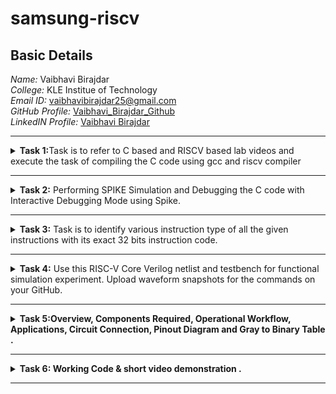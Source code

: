 # samsung-riscv
##  Basic Details

*Name:* Vaibhavi Birajdar  
*College:* KLE Institue of Technology  
*Email ID:* vaibhavibirajdar25@gmail.com  
*GitHub Profile:* [Vaibhavi_Birajdar_Github](https://github.com/vaibhavibirajdar07)  
*LinkedIN Profile:* [Vaibhavi Birajdar](https://www.linkedin.com/in/vaibhavi-birajdar-915650258/)

----------------------------------------------------------------------------------------------------------------

<details>
<summary><b>Task 1:</b>Task is to  refer to C based and RISCV based lab videos and execute the task of compiling the C code using gcc and riscv compiler</summary><br>



### C Language based LAB
I have successfully run the virtual machine and compiled the tasks.

Initial task is:-

### write a program to compile the sum of first 5 natural numbers in c:

we have written the code sum of 1st 5 numbers in leafpad as shown below.

```
gcc sum_1ton.c

./a.out
```

this code will be run in terminal to get output as 15 for 1st 5 numbers as shown below :


![image](https://github.com/vaibhavibirajdar07/samsung-riscv/blob/main/task%201/C%20Code%20compiled%20on%20gcc%20Compiler.png)

### RISCV based LAB

1. Using the cat command, the entire C code will be displayed on the terminal.
   
![image](https://github.com/vaibhavibirajdar07/samsung-riscv/blob/main/task%201/cat%20Command.png)

2. A program is run to obtain risc-v version of the code previously written in c i.e -01 format:

  	```
	riscv64-unknown-elf-gcc -O1 -mabi=lp64 -march=rv64i -o sum_1ton.o sum_1ton.c
	```

![image](https://github.com/vaibhavibirajdar07/samsung-riscv/blob/main/task%201/RISCV_C_CODE_O1.png)


3. As the whole version of above code looks lengthier we have used below code to make it shorter
	
 	```
	riscv64 -unknown-elf-objdump -d sum1ton.o | less
	```
 

 
![image](https://github.com/vaibhavibirajdar07/samsung-riscv/blob/main/task%201/Objdump%20using%20-O1%20format.png)

4. Open the same terminal and run the given command for -0fast format:
 
 	```
	riscv64-unknown-elf-gcc -Ofast -mabi=lp64 -march=rv64i -o sum_1ton.o sum_1ton.c
	 ```


![image](https://github.com/vaibhavibirajdar07/samsung-riscv/blob/main/task%201/RISCV_CODE_Ofast.png)

5. As the whole version of above code looks lengthier as earlier we have used below code to make it shorter
	
 	```
	riscv64 -unknown-elf-objdump -d sum1ton.o | less
	```
 
![image](https://github.com/vaibhavibirajdar07/samsung-riscv/blob/main/task%201/Objdump%20using%20-Ofast%20format.png)

### End of 1st task
</details>

------------------------------------------------------------------------------------------------------------------
<details>
<summary><b>Task 2:</b> Performing SPIKE Simulation and Debugging the C code with Interactive Debugging Mode using Spike.</summary> 


### Testing the SPIKE Simulator for sum1ton.c
**spike_O1_objdump**

* we are gona debug the sum1ton.c of **-O1_format** using SPIKE simulator

![image](https://github.com/user-attachments/assets/881924b7-dab9-4ded-84f2-5dad52df2033)



**Spike_Ofast_objdump**

* we are gona debug the sum1ton.c of **-Ofast_format** using SPIKE simulator



![image](https://github.com/user-attachments/assets/8897d0eb-c06b-4cd5-85b1-68c61bf8a2ac)





### Area of a Circle (C program):

**Here i have used radius as 5**

![C_code_for_area_of_circle](https://github.com/user-attachments/assets/44008e2b-8b68-4e3d-80ea-c9dcbfda2e75)


**riscv_objdump_O1_format**

* we have obtained the required main part to compare the execution in assembly language as shown below :

![Objdump_using -O1_format_for_area_of_circle](https://github.com/user-attachments/assets/867d7380-a905-45b1-9ec8-8719711d92e6)


**riscv_objdump_Ofast_format**

* we have obtained the required main part to compare the execution in assembly language as shown below :

![Objdump_using -Ofast_format_for_area_of_circle](https://github.com/user-attachments/assets/02104142-0d36-4568-ab24-b0db32ecdda6)



### Testing the SPIKE Simulator for new c program i.e mult1ton.c
**spike_O1_objdump**

* Here we are compare both of the compiler that must display the same output on the terminal.
* after that we are gona debug the sum1ton.c of **-O1_format** using SPIKE simulator

![spike_O1_objdump_for_area_of_circle](https://github.com/user-attachments/assets/fa2ac77f-b38a-42b8-989c-7d770e92fd8f)




**Spike_Ofast_objdump**

* Here also goes the same we compare both of the compiler that must display the same output on the terminal.
* after that we are gona debug the sum1ton.c of **-Ofast_format** using SPIKE simulator



![spike_Ofast_objdump_for_area_of_circle](https://github.com/user-attachments/assets/3873cf6d-9bd1-4a00-9d82-e1b28154adc9)





### End of 2nd task
</details>

------------------------------------------------------------------------------------------------------------------

<details>
<summary><b>Task 3:</b> Task is to identify various instruction type of all the given instructions with its exact 32 bits instruction code. </summary>

### INSTRUCTIONS FORMAT IN RISC-V  
 
There are 6 instruction formats in RISC-V:  
1. R-format  
2. I-format  
3. S-format  
4. B-format  
5. U-format  
6. J-format

### 1. R-type Instruction  
* In RV32, each instruction is of size 32 bits.
* In R-type instruction, R stands for register
* This instruction type is used to execute various arithmetic and logical operations.
* The entire 32 bits instruction is divided into 6 fields as shown below.
  
![R_type_instruction](https://github.com/user-attachments/assets/40019a97-4382-4a4d-bac6-5741cbec3a4d)


### 2. I-type Instruction  
* In RV32, each instruction is of size 32 bits.
* In I-type instruction, I stand for immediate which means that operations use Registers and Immediate value
* This instruction type is used in immediate and load operations.
*  The entire 32 bits instruction is divided into 5 fields as shown below.

![I_type_instruction](https://github.com/user-attachments/assets/9f047b6c-85dd-4b55-bb54-b0281ec88d99)


**Example: ADDI rd, rs1, imm**


### 3. S-type Instruction  

* In RV32, each instruction is of size 32 bits.
*  In S-type instruction, S stand for store which means it is store type instruction that helps to store the value of register into the memory.
*  Mainly, this instruction type is used for store operations.
*  The entire 32 bits instruction is divided into 6 fields as shown below.  
  
![S_type_instruction](https://github.com/user-attachments/assets/cfa71fc0-57c0-470a-8ceb-8b85c0dbe278)

**Example: SW rs2, imm(rs1)**


### 4. B-type Instruction  
* In RV32, each instruction is of size 32 bits.
* In B-type instruction, B stand for branching which means it is mainly used for branching based on certain conditions.
*  The entire 32 bits instruction is divided into 8 fields as shown below.  
  
![B_type_instruction](https://github.com/user-attachments/assets/6f63892d-3b45-4f6f-a685-3c3e8e6715fa)


**Example: BEQ rs1, rs2, imm**   
 
  
### 5. U-type Instruction  
* In RV32, each instruction is of size 32 bits.
*  In U-type instruction, U stand for Upper Immediate instructions which means it is simply used to transfer the immediate data into the destination register.
*  The entire 32 bits instruction is divided into 3 fields as shown below.  
  
![U_type_instruction](https://github.com/user-attachments/assets/716b8c11-8251-4519-a881-54840e626616)



**Example: LUI rd, imm**   

  
### 6. J-type Instruction  
* In RV32, each instruction is of size 32 bits.
* In J-type instruction, J stand for jump, which means that this instruction format is used to implement jump type instruction.
*  The entire 32 bits instruction is divided into 6 fields as shown below.  
  
![J_type_instruction](https://github.com/user-attachments/assets/7f1bdd8f-06d0-48ed-a3c7-528b2cda17cd)


**Example: JAL rd, imm**

1. SLLI t0, t0,0x1f

![image](https://github.com/user-attachments/assets/caf27b0e-ce37-48a5-b43f-d278bd3c3c11)

> * In this instruction, SLLI means Shift Left Logical Immediate,
> *hence this instruction belongs to the I-type instruction set.

- **Immediate :** `000000011111` (12-bit immediate value for 0x1f)
- **rs1 = t0 :** `00101`
- **rd = to :** `00110`
- **funct3:** `001`
- **Opcode for SLLI :** `0010011`

**32-bit instruction:** `000000011111|00101|001|00110|0010011`

2. AUIPC a5 0xffff0

![image](https://github.com/user-attachments/assets/dc1b9458-2bce-4ea9-89c1-610b5170cd78)

> * In this instruction AUIPC means Add Upper Immediate to PC Immediate,
> *  hence this instruction belongs to U-type instruction set.

- **Immediate :** 11111111111100000000 (split into imm[31:12] = 111111111111 and imm[11:0] = 000000000000)
- **rd = a5 :** `01111`
- **Opcode for AUIPC :** `0010111`

**32-bit instruction:** `111111111111|01111|0010111`


3. LI a0 0

![image](https://github.com/user-attachments/assets/732699d9-8bdf-48e5-bbce-ff775e79ea57)

**The LI pseudo-instruction means "Load Immediate" and is equivalent to an ADDI (Add Immediate) instruction** 

> * In this instruction LI means Load Immediate,
> * hence this instruction belongs to I-type instruction set

- **Immediate :** `000000000000` (12 bits)
- **rs1 = x0 :** 00000`
- **rd = a0 :** 01010`
- **funct3:** 000`
- **Opcode for ADDI:** `0010011`

**32-bit instruction:** `000000000000|00000|000|01010|0010011`

4. MV a1 a0 


![image](https://github.com/user-attachments/assets/0b0164b6-a416-48d5-8602-74cea98d939f)

**The MV (Move) instruction is a pseudo-instruction in RISC-V, which is equivalent to:
ADD a1, a0, x0**

> * In this instruction MV means  pseudo-instruction,
> *  hence this instruction belongs to S-type instruction set.

- **funct7:** `0000000`
- **rs2 = x0 :** `00000`
- **rs1 = a0 :** `01010`
- **funct3:** `000`
- **rd = a1 :** `01011`
- **Opcode for ADD :** `0110011`

**32-bit instruction:** `0000000|00000|01010|000|01011|0110011`

5. BEQZ a5 101f0 <exit+0x2c>

![image](https://github.com/user-attachments/assets/8e3d4a6a-59fa-4afd-be84-5b38e3c0185b)

**The BEQZ pseudo-instruction means "branch if equal to zero" and is equivalent to:
BEQ a5, x0, offset**



> * In this instruction BWQZ means  pseudo-instruction,short for "branch if equal to zero."
> *  hence this instruction belongs to B-type instruction set.

- **Immediate :** `1000000011100` (split into imm[12] = `1`, imm[10:5] = `000000`, imm[4:1] = `01110`, imm[11] = `0`)
- **rs1 = a5 :** `01111`
- **rs2 = x0 :** `00000`
- **funct3:** `000`
- **Opcode for BEQ:** `1100011`

**32-bit instruction:** `1000000|00000|01111|000|01110|1100011`

6. LW a0 0(sp)

![image](https://github.com/user-attachments/assets/8aa35f2b-bcd2-4619-a3dd-d22d0f706dff)

> * In this instruction, LW means Load Word,
> * hence this instruction belongs to I-type instruction set.

- **Immediate :** `000000000000`
- **rs1 = sp :** `00010`
- **rd = a0 :** `01010`
- **funct3:** `010`
- **Opcode for LW :** `0000011`

**32-bit instruction:** `000000000000|00010|010|01010|0000011`

7. LUI a0 0x21 



![U_type](https://github.com/user-attachments/assets/c27d0aee-79b4-4550-97c4-fb407e604869)


> * In this instruction LUI means Load Upper Immediate,
> *  hence this instruction belongs to U-type instruction set.

- **Immediate = 0x21 :** `0000000000000_00100001`
- **rd = a5:** `01010`
- **Opcode:** `0110111`

**32 bits instruction :** ```0000000000000|00100001|01010|0110111``` 

8. JAL ra 10408 <printf>

![J_type](https://github.com/user-attachments/assets/ed8c976f-f2a3-43cb-8bd0-32c46f7db684)

> * In this instruction JAL means Jump and Link,
> *  hence this instruction belongs to J-type instruction set.

- **Immediate (20 bits)**: `0 1001100000 1 00001010` (split into imm[20] = `0` and imm[10:1] = `1001100000 `imm[11] = `1` and imm[19:12] = `00001010`)
- **rd (ra = x1)**: `00001`
- **Opcode**: `1101111`
		         
**32 bits instruction :** ```0 1001100000 1 00001010|00001|1101111```

9. SD ra 8(sp) 

![S_type](https://github.com/user-attachments/assets/6603a9a5-4804-4ff8-9099-cad8a7440174)


> * In this instruction SD means store doubleword instruction,
> *  hence this instruction belongs to S-type instruction set.  
 
- **Immediate :** `000000010000` (split into imm[11:5] = `0000000` and imm[4:0] = `10000`)
- **rs2 = ra :** `00010`
- **rs1 = sp :** `00100`
- **funct3:** `110`
- **Opcode for SD :** `0100011` 

**32 bits instruction :** ``` 00010|00100|110|10000|100011 ```

10. J 101b0 <atexit> 

![image](https://github.com/user-attachments/assets/d837a001-3588-4ea7-9627-851fb5ff4cc3)

> * In this instruction J means Jump and Link,
> *  hence this instruction belongs to J-type instruction set.

- **Immediate :** `0000010000001101010` (split into imm[20] = `0`, imm[10:1] = `0000000000`, imm[11] = `0`, imm[19:12] = `00000100`)
- **rd = x0 :** `00000`
- **Opcode for J-type (JAL):** `1101111`

**32-bit instruction:** `0000000|0000000000|0|00000100|00000|1101111`



11. SRAI s1 a5 0x3

![image](https://github.com/user-attachments/assets/e1236784-f266-45a2-a05e-67706beeb944)

> * In this instruction SRAI means  Shift Right Arithmetic Immediate.
> *  hence this instruction belongs to I-type instruction set.

- **Immediate :** `000000000011` (split into imm[11:0] = `000000000011`)
- **rs1 = a5 :** `01111`
- **rd = s1 :** `01001`
- **funct3:** `101`
- **Opcode for SRAI :** `0010011`

**32-bit instruction:** `000000000011|01111|101|01001|0010011`

12. BENZ a5,10188 <do global dtors aux+0x4c>
    
![image](https://github.com/user-attachments/assets/31d8c899-4b38-4779-95d8-ed01a5ca0023)

**Assume that BENZ behaves similarly to a branch instruction, but with a custom format. We can treat BENZ like a branch if not zero instruction**

> * In this instruction BENZ means a specific operation (hypothetical or custom instruction), 
> * hence this instruction belongs to a custom instruction type.

- **Immediate :** `0000011010010` (split into imm[12] = `0`, imm[10:5] = `000001`, imm[4:1] = `1010`, imm[11] = `0`)
- **rs1 = a5 :** `01111`
- **rs2 = x0 :** `00000`
- **funct3:** `001`
- **Opcode for custom BENZ:** `1100011`

**32-bit instruction:** `0000001|00000|01111|001|1010|1100011`

13. LBU a5, 1944(gp) # 231a0 <completed.5468>

![image](https://github.com/user-attachments/assets/8f009b1b-1992-45c9-a6ee-aab390d88532)

> * In this instruction LBU means Load Byte Unsigned,
> * hence this instruction belongs to I-type instruction set

- **Immediate :** `11110001000`
- **rs1 = gp :** `00011`
- **rd = a5 :** `01111`
- **funct3:** `100`
- **Opcode for LBU:** `0000011`

**32-bit instruction:** `11110001000|00011|100|01111|0000011`


14 . LD ra 8(sp)

![image](https://github.com/user-attachments/assets/1c0d8506-db98-45da-b412-5e2f1180b59e)
> * In this instruction LD means  load doubleword instruction,
> *  hence this instruction belongs to S-type instruction set.

- **Immediate :** `000000001000` (split into imm[11:5] = `0000000` and imm[4:0] = `01000`)
- **rs1 = sp :** `00010`
- **rd = ra :** `00001`
- **funct3:** `011`
- **Opcode for LD :** `0000011`

**32 bits instruction :** ```0000000|01000|00010|011|00001|0000011```

15. ADDI sp, sp, -16  

![I_type](https://github.com/user-attachments/assets/8ebbb5e4-a5df-4fde-915a-ce4957241968)


> * In this instruction ADDI means Addition, I means Immediate,
> * hence this instruction belongs to I-type instruction set.

- **Opcode for ADDI :** `0010011`  
- **rd = sp :** `00010`  
- **rs1 = sp :** `00010`  
- **imm[11:0] = -16 :** `111111110000`  
- **func3 :** `000`
  
**32 bits instruction :** ```111111110000|00010|000|00010|0010011``` 


### End of 3rd task
</details>

------------------------------------------------------------------------------------------------------------------


<details>
<summary><b>Task 4:</b> Use this RISC-V Core Verilog netlist and testbench for functional simulation experiment. Upload waveform snapshots for the commands on your GitHub. </summary>

Reference GitHub repo is [![GitHub](https://img.shields.io/badge/-GitHub-181717?style=flat-square&logo=github&logoColor=white)](https://github.com/vinayrayapati/rv32i/blob/main/iiitb_rv32i.v)

## Starting with Functional Simulation
* First I installed the iverilog and gtkwave using following commands:
  ```
  sudo apt-get update
  ```
  ```
  sudo apt-get install iverilog gtkwave
  ```
* Cloning the github repository:
  - make a github repository
  - upload the two filies
  - 1. https://github.com/vaibhavibirajdar07/vaibhavi/blob/main/iiitb_rv32i.v
    2. https://github.com/vaibhavibirajdar07/vaibhavi/blob/main/iiitb_rv32i_tb.v
  -  run the below code in cmd 

  ```
   git clone https://github.com/vaibhavibirajdar07/vaibhavi
   ```

* Chanding the working directory to `vaibhavi` using the following comand:
  ```
   cd vaibhavi
  ```

* To simulate and run the verilog code , entered the following commands in the terminal:
  ```
  iverilog -o vaibhavi iiitb_rv32i.v iiitb_rv32i_tb.v
  ```
  ```
  ./vaibhavi
  ```
* For seeing the output waveform I used the following command:
  ```
  gtkwave iiitb_rv32i.vcd
  ```

* The GTKWave will be opened and following window will be appeared  
  
![image](https://github.com/user-attachments/assets/8ebb8c40-d549-4bd2-9521-92a4200b617c)

### As shown in the figure below, all the instructions in the given verilog file is hard-coded, the designer has hard-coded each instructions based on their own pattern. Hence the 32-bits instruction that we generated in above task will not match with the given instruction.

![image](https://github.com/user-attachments/assets/512edc06-4524-43f7-833f-e3d087869a38)

#### Following are the differences between standard RISCV ISA and the Instruction Set given in the reference repository:  
  
|  **Operation**  |  **Standard RISCV ISA**  |  **Hardcoded ISA**  |  
|  :----:  |  :----:  |  :----:  |  
|  ADD R6, R2, R1  |  32'h00110333  |  32'h02208300  |  
|  SUB R7, R1, R2  |  32'h402083b3  |  32'h02209380  |  
|  AND R8, R1, R3  |  32'h0030f433  |  32'h0230a400  |  
|  OR R9, R2, R5  |  32'h005164b3  |  32'h02513480  |  
|  XOR R10, R1, R4  |  32'h0040c533  |  32'h0240c500  |  
|  SLT R1, R2, R4  |  32'h0045a0b3  |  32'h02415580  |  
|  ADDI R12, R4, 5  |  32'h004120b3  |  32'h00520600  |  
|  BEQ R0, R0, 15  |  32'h00000f63  |  32'h00f00002  |  
|  SW R3, R1, 2  |  32'h0030a123  |  32'h00209181  |  
|  LW R13, R1, 2  |  32'h0020a683  |  32'h00208681  |  
|  SRL R16, R14, R2  |  32'h0030a123  |  32'h00271803  |
|  SLL R15, R1, R2  |  32'h002097b3  |  32'h00208783  |  


**Instruction 1: ADD**

![image](https://github.com/user-attachments/assets/f1b4a40d-b584-4fde-bb48-2132a76a858d)

**Operation:**
- This instruction performs an addition between the values stored in registers R1 and R2 and stores the result in R6.

**Instruction Format:**
- `ADD R6, R1, R2`
- 32-bit representation: `0x02208300`

**Execution Steps:**
1. The values stored in R1 and R2 are 1 and 2, respectively.
2. The ALU processes the addition operation: `1 + 2 = 3`.
3. The result (3) is stored in register R6.

---

**Instruction 2: SUB**

![Screenshot 2025-01-22 220359](https://github.com/user-attachments/assets/934478f0-3c8a-4698-ab99-9c9742883fb7)


**Operation:**
- This instruction subtracts the value in register R2 from the value in register R1 and stores the result in R7.

**Instruction Format:**
- `SUB R7, R1, R2`
- 32-bit representation: `0x02208380`

**Execution Steps:**
1. The values stored in R1 and R2 are 1 and 2, respectively.
2. The ALU processes the subtraction operation: `1 - 2 = -1`.
3. The result (-1) is stored in register R7. In hexadecimal representation, this is `0xFFFFFFFF`.

---

**Instruction 3: AND**

![Screenshot 2025-01-22 220539](https://github.com/user-attachments/assets/75ad0e12-de49-44c9-b9f3-d19e6ee9ceee)

**Operation:**
- This instruction performs a bitwise AND operation between the values in registers R1 and R3 and stores the result in R8.

**Instruction Format:**
- `AND R8, R1, R3`
- 32-bit representation: `0x0230A400`

**Execution Steps:**
1. The values stored in R1 and R3 are 3 (`0011` in binary) and 1 (`0001` in binary), respectively.
2. The ALU performs a bitwise AND: `0011 & 0001 = 0001`.
3. The result (1) is stored in register R8.

---

**Instruction 4: OR**

![Screenshot 2025-01-22 220625](https://github.com/user-attachments/assets/60a998c5-ddf5-4746-8934-2b2c0fca4a56)

**Operation:**
- This instruction performs a bitwise OR operation between the values in registers R2 and R5 and stores the result in R9.

**Execution Steps:**
1. The values stored in R2 and R5 are 2 (`0010` in binary) and 5 (`0101` in binary), respectively.
2. The ALU performs a bitwise OR: `0010 | 0101 = 0111`.
3. The result (7) is stored in register R9.

---

**Instruction 5: XOR**

![Screenshot 2025-01-22 224503](https://github.com/user-attachments/assets/0453b351-7e25-40df-be02-15b365af0236)

**Operation:**
- This instruction performs a bitwise XOR operation between the values in registers R1 and R4 and stores the result in R10.

**Execution Steps:**
1. The values stored in R1 and R4 are 1 (`0001` in binary) and 4 (`0100` in binary), respectively.
2. The ALU performs a bitwise XOR: `0001 ^ 0100 = 0101`.
3. The result (5) is stored in register R10.

---

**Instruction 6: SLT (Set Less Than)**

![Screenshot 2025-01-22 224702](https://github.com/user-attachments/assets/683dafb3-af55-409b-949e-89f8655a6296)

**Operation:**
- This instruction sets R1 to 1 if the value in R2 is less than the value in R4; otherwise, it sets R1 to 0.

**Execution Steps:**
1. The values stored in R2 and R4 are 2 and 4, respectively.
2. Since `2 < 4`, the ALU sets R1 to 1.
3. If R2 had been greater than or equal to R4, the result would have been 0.

---

**Instruction 7: ADDI (Add Immediate)**

![image](https://github.com/user-attachments/assets/4317b78c-4289-42af-9d2a-e867f904b3f2)

**Operation:**
- This instruction adds an immediate value (5) to the value in register R4 and stores the result in R12.

**Execution Steps:**
1. The value stored in R4 is 4.
2. The ALU adds `4 + 5 = 9`.
3. The result (9) is stored in register R12.

---

**Instruction 8: BEQ (Branch if Equal)**

![image](https://github.com/user-attachments/assets/fae591e8-7c12-4cd5-8069-feab798b8710)

**Operation:**
- This instruction compares the values in registers R0 and R0.
- If they are equal, it increments the program counter (PC) by 15.

**Execution Steps:**
1. The program counter (PC) initially holds 10 (`0x0A` in hexadecimal).
2. Since both R0 registers hold the value 0, the condition is true.
3. The PC is updated: `10 + 15 = 25 (0x19 in hexadecimal).`

---

**Instruction 9: BNE (Branch if Not Equal)**

![image](https://github.com/user-attachments/assets/6aa52a22-cf8b-4d19-9433-6bbc8038afd6)

**Operation:**
- This instruction compares the values in registers R0 and R0.
- If they are not equal, it increments the PC by 20.

**Execution Steps:**
1. The program counter (PC) initially holds 26 (`0x1A` in hexadecimal).
2. Since both R0 registers hold the value 0, the condition is false.
3. The PC remains unchanged since the condition is not met.

---

**Instruction 10. SLL**

![image](https://github.com/user-attachments/assets/94fd2459-651d-456e-890d-6103cb0b658b)

### End of 4th task
</details>

------------------------------------------------------------------------------------------------------------------
<details>
   <summary><b>Task 5:Overview, Components Required, Operational Workflow, Applications, Circuit Connection, Pinout Diagram and Gray to Binary Table .</summary>

# **Gray Code to Binary Converter using VSD Squadron and I2C LCD display**

## **Overview**
The Gray Code to Binary Converter is an embedded system designed to convert Gray-coded input signals into their corresponding binary equivalents. Using a high-performance VSD Squadron microcontroller and an I2C LCD, this system provides real-time conversion and display of results. 

This project is particularly useful in applications such as rotary encoders, digital communication, and error correction systems, where Gray code is commonly used to minimize errors in signal transitions.

## **Components Required**
Here is the components list:

| **S.No** | **Component**              | **Function**                          | **Quantity** |
|---------|--------------------------|--------------------------------------|------------|
| 1       | VSD Squadron Microcontroller  | Processes data and controls system  | 1          |
| 2       | Push Buttons             | Inputs Gray code bits manually      | 3          |
| 3       | I2C LCD Display          | Displays the converted Binary code  | 1          |
| 4       | Power Supply (5V or Battery) | Provides power to the system         | 1          |

## **Operational Workflow**
* The user inputs a Gray code using push buttons.
* The microcontroller processes the input and converts the Gray code to binary.
* The I2C LCD updates in real time to display both Gray and Binary codes.

## **Applications**
* ✔ Rotary Encoders – Used in motor position tracking
* ✔ Digital Communication – Converts error-resistant Gray code to binary
* ✔ Industrial Automation – Useful in automation systems that utilize Gray code
* ✔ Data Encoding & Error Correction – Ensures accurate data interpretation

## **Circuit Connection**

## 🔗 **Connection Table: Gray Code to Binary Converter using VSD Squadron**  

| **Component**               | **Pin on Component** | **Connected to (VSD Squadron Microcontroller)** |
|-----------------------------|---------------------|---------------------------------------------|
| 🔵 **Push Button (Gray Bit 0)**  | **One Terminal**    | **GND**                                     |
|                             | **Other Terminal**  | **PD4 (GPIO_Pin_4)**                       |
| 🔵 **Push Button (Gray Bit 1)**  | **One Terminal**    | **GND**                                     |
|                             | **Other Terminal**  | **PD5 (GPIO_Pin_5)**                       |
| 🔵 **Push Button (Gray Bit 2)**  | **One Terminal**    | **GND**                                     |
|                             | **Other Terminal**  | **PD6 (GPIO_Pin_6)**                       |
| 🟡 **I2C LCD Display (PCF8574)** | **SDA**             | **PC1 (GPIO_Pin_1)**                       |
|                             | **SCL**             | **PC2 (GPIO_Pin_2)**                       |
|                             | **VCC**             | **5V**                                     |
|                             | **GND**             | **GND**                                    |


## **Pinout diagram** 

![gray_to_Binary](https://github.com/user-attachments/assets/776cab46-c8a4-40e8-ae42-a8293f658aa8)


## **Gray to Binary Table**

| **Gray Code** |   |   | **Binary Code** |   |   |
|--------------|---|---|--------------|---|---|
| **G₂** | **G₁** | **G₀** | **B₂** | **B₁** | **B₀** |
| 0 | 0 | 0 | 0 | 0 | 0 |
| 0 | 0 | 1 | 0 | 0 | 1 |
| 0 | 1 | 0 | 0 | 1 | 1 |
| 0 | 1 | 1 | 0 | 1 | 0 |
| 1 | 0 | 0 | 1 | 1 | 1 |
| 1 | 0 | 1 | 1 | 1 | 0 |
| 1 | 1 | 0 | 1 | 0 | 0 |
| 1 | 1 | 1 | 1 | 0 | 1 |

### End of 5th task
</details>

------------------------------------------------------------------------------------------------------------------

<details>
   <summary><b>Task 6: Working Code & short video demonstration .</summary>

## Code uploaded on the board
```
#include <ch32v00x.h>
#include <debug.h>
#include <ch32v00x_gpio.h>
#include <stdio.h> // Include for snprintf

// I2C LCD Configuration
#define SDA_PIN GPIO_Pin_1
#define SCL_PIN GPIO_Pin_2
#define LCD_Address 0x27

void lcd_send_cmd(unsigned char cmd);
void lcd_send_data(unsigned char data);
void lcd_send_str(unsigned char *str); // Change to char*
void lcd_init(void);
void delay_ms(unsigned int ms);
void GPIO_INIT(void);
void check_reset_button(void);
void check_count_reset_button(uint8_t *g0, uint8_t *g1, uint8_t *g2);

// Function to produce a delay
void delay_ms(unsigned int ms) {
    for (unsigned int i = 0; i < ms; i++) {
        for (unsigned int j = 0; j < 8000; j++) {
            __NOP();
        }
    }
}

// Function to initialize GPIO pins
void GPIO_INIT(void) {
    GPIO_InitTypeDef GPIO_InitStructure;
    RCC_APB2PeriphClockCmd(RCC_APB2Periph_GPIOD | RCC_APB2Periph_GPIOC, ENABLE);

    // Reset button
    //GPIO_InitStructure.GPIO_Pin = RESET_BUTTON_PIN;
    //GPIO_InitStructure.GPIO_Mode = GPIO_Mode_IPU; // Input Pull-Up
    //GPIO_Init(GPIOD, &GPIO_InitStructure);

    // Count reset button
    //GPIO_InitStructure.GPIO_Pin = COUNT_RESET_BUTTON_PIN;
    //GPIO_Init(GPIOD, &GPIO_InitStructure);

    // I2C Pins
    GPIO_InitStructure.GPIO_Pin = SDA_PIN | SCL_PIN;
    GPIO_InitStructure.GPIO_Mode = GPIO_Mode_Out_OD;
    GPIO_InitStructure.GPIO_Speed = GPIO_Speed_50MHz;
    GPIO_Init(GPIOC, &GPIO_InitStructure);

    // Input Pins (b0, b1, b2)
    GPIO_InitStructure.GPIO_Pin = GPIO_Pin_4 | GPIO_Pin_5 | GPIO_Pin_6;
    GPIO_InitStructure.GPIO_Mode = GPIO_Mode_IPU;
    GPIO_Init(GPIOD, &GPIO_InitStructure);
}

// I2C Functions
void i2c_write(unsigned char dat) {
    for (unsigned char i = 0; i < 8; i++) {
        GPIO_WriteBit(GPIOC, SCL_PIN, Bit_RESET);
        GPIO_WriteBit(GPIOC, SDA_PIN, (dat & (0x80 >> i)) ? Bit_SET : Bit_RESET);
        GPIO_WriteBit(GPIOC, SCL_PIN, Bit_SET);
    }
    GPIO_WriteBit(GPIOC, SCL_PIN, Bit_RESET);
}

void i2c_start(void) {
    GPIO_WriteBit(GPIOC, SCL_PIN, Bit_SET);
    GPIO_WriteBit(GPIOC, SDA_PIN, Bit_SET);
    delay_ms(1);
    GPIO_WriteBit(GPIOC, SDA_PIN, Bit_RESET);
    delay_ms(1);
    GPIO_WriteBit(GPIOC, SCL_PIN, Bit_RESET);
}

void i2c_stop(void) {
    GPIO_WriteBit(GPIOC, SDA_PIN, Bit_RESET);
    GPIO_WriteBit(GPIOC, SCL_PIN, Bit_RESET);
    delay_ms(1);
    GPIO_WriteBit(GPIOC, SCL_PIN, Bit_SET);
    delay_ms(1);
    GPIO_WriteBit(GPIOC, SDA_PIN, Bit_SET);
}

int i2c_ACK(void) {
    GPIO_WriteBit(GPIOC, SCL_PIN, Bit_RESET);
    GPIO_WriteBit(GPIOC, SDA_PIN, Bit_SET);
    GPIO_WriteBit(GPIOC, SCL_PIN, Bit_SET);
    int ack = GPIO_ReadInputDataBit(GPIOC, SDA_PIN);
    GPIO_WriteBit(GPIOC, SCL_PIN, Bit_RESET);
    return ack; // Return 0 if ACK received, 1 if not
}

// LCD Functions
void lcd_send_cmd(unsigned char cmd) {
    unsigned char cmd_l = (cmd << 4) & 0xf0;
    unsigned char cmd_u = cmd & 0xf0;

    i2c_start();
    i2c_write(LCD_Address << 1);
    if (i2c_ACK()) return; // Check for ACK
    i2c_write(cmd_u | 0x0C);
    i2c_ACK();
    i2c_write(cmd_u | 0x08);
    i2c_ACK();
    delay_ms(1);
    i2c_write(cmd_l | 0x0C);
    i2c_ACK();
    i2c_write(cmd_l | 0x08);
    i2c_ACK();
    delay_ms(1);
    i2c_stop();
}

void lcd_send_data(unsigned char data) {
    unsigned char data_l = (data << 4) & 0xf0;
    unsigned char data_u = data & 0xf0;

    i2c_start();
    i2c_write(LCD_Address << 1);
    if (i2c_ACK()) return; // Check for ACK
    i2c_write(data_u | 0x0D);
    i2c_ACK();
    i2c_write(data_u | 0x09);
    i2c_ACK();
    delay_ms(1);
    i2c_write(data_l | 0x0D);
    i2c_ACK();
    i2c_write(data_l | 0x09);
    i2c_ACK();
    delay_ms(1);
    i2c_stop();
}

void lcd_send_str(unsigned char *str) { // Change to char*
    while (*str) {
        lcd_send_data(*str++);
    }
}

void lcd_init(void) {
    lcd_send_cmd(0x02); // Initialize LCD in 4-bit mode
    lcd_send_cmd(0x28); // 2 lines, 5x7 matrix
    lcd_send_cmd(0x0C); // Display ON, Cursor OFF
    lcd_send_cmd(0x06); // Entry mode set
    lcd_send_cmd(0x01); // Clear display
    delay_ms(20);
}

// Gray to Binary Conversion Function
void gray_to_binary(uint8_t g0, uint8_t g1, uint8_t g2, uint8_t *b0, uint8_t *b1, uint8_t *b2) {
    *b0 = g0^g1 ^ g2;  // Binary[0] = Gray[0] XOR Gray[1] XOR Gray[2]
    *b1 = g1 ^ g2;  // Binary[1] = Gray[1] XOR Gray[2]
    *b2 = g2;  // Binary[2] =  Gray[2]
}

// Function to display Gray to Binary results on LCD
void Display_Gray_to_Binary(uint8_t g0, uint8_t g1, uint8_t g2, uint8_t b0, uint8_t b1, uint8_t b2) {
    lcd_send_cmd(0x80);  // First row, first column
    unsigned char output[16] = "G0 G1 G2B0 B1 B2";
    lcd_send_str(output);

    lcd_send_cmd(0xC0);  // Move to second row
    unsigned char output_str[16]; // Declare the output string
    sprintf((char*)output_str, "%d  %d  %d  %d  %d  %d", g2, g1, g0, b2, b1, b0); // Format the string
    lcd_send_str(output_str);
}


int main(void) {
    uint8_t b0 = 0, b1 = 0, b2 = 0, g0 = 0, g1 = 0, g2 = 0;

    NVIC_PriorityGroupConfig(NVIC_PriorityGroup_1);
    SystemCoreClockUpdate();
    Delay_Init(); // Assuming this function is defined elsewhere
    GPIO_INIT();
    lcd_init();
    //lcd_send_cmd(0x80);  // First row, first column
    //unsigned char input[16] = "b0 b1 b2";
    //lcd_send_str(input);
    //delay_ms(1000);

    while (1) {
        // Read inputs one by one with delay
        b0 = GPIO_ReadInputDataBit(GPIOD, GPIO_Pin_4);
        b1 = GPIO_ReadInputDataBit(GPIOD, GPIO_Pin_5);
        b2 = GPIO_ReadInputDataBit(GPIOD, GPIO_Pin_6);

        // Compute Gray code outputs (gray_to_binary)
        g0 = b0; // Example Gray code input
        g1 = b1;
        g2 = b2;

        // Convert Gray code to Binary
        gray_to_binary(g0, g1, g2, &b0, &b1, &b2);

        // Display Gray code and Binary results
        Display_Gray_to_Binary(g0, g1, g2, b0, b1, b2);
    }
}
```

# short video demonstration 

Project Simulation Video:  https://drive.google.com/file/d/1-8O0cnozs7bqEK5wsWmAnn29WQpkW66o/view?usp=drive_link


### End of 6th task
</details>

------------------------------------------------------------------------------------------------------------------


